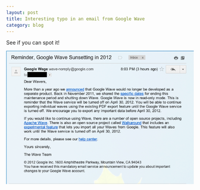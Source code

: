 ```yaml
---
layout: post
title: Interesting typo in an email from Google Wave
category: blog
---
```

See if you can spot it!

<div class="image">
  <a href="/img/blog/googlewage.png"><img src="/img/blog/googlewage.png"></a>
</div>
